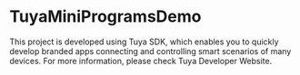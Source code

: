 # TuyaMiniProgramsDemo
This project is developed using Tuya SDK, which enables you to quickly develop branded apps connecting and controlling smart scenarios of many devices.
For more information, please check Tuya Developer Website.
